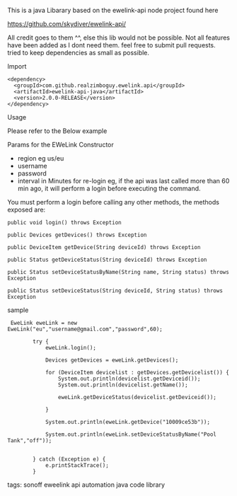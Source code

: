 This is a java Libarary based on the ewelink-api node project found here

https://github.com/skydiver/ewelink-api/

All credit goes to them ^^, else this lib would not be possible. Not all features have been added as I dont need them. feel free to submit pull requests.
tried to keep dependencies as small as possible. 

Import

    <dependency>
      <groupId>com.github.realzimboguy.ewelink.api</groupId>
      <artifactId>ewelink-api-java</artifactId>
      <version>2.0.0-RELEASE</version>
    </dependency>


Usage

Please refer to the Below example 

Params for the EWeLink Constructor
- region eg us/eu
- username
- password
- interval in Minutes for re-login eg, if the api was last called more than 60 min ago, it will perform a login before executing the command.

You must perform a login before calling any other methods, the methods exposed are:

    public void login() throws Exception
    
    public Devices getDevices() throws Exception
    
    public DeviceItem getDevice(String deviceId) throws Exception
    
    public Status getDeviceStatus(String deviceId) throws Exception
    
    public Status setDeviceStatusByName(String name, String status) throws Exception
    
    public Status setDeviceStatus(String deviceId, String status) throws Exception

sample 

     EweLink eweLink = new EweLink("eu","username@gmail.com","password",60);
    
            try {
                eweLink.login();
                
                Devices getDevices = eweLink.getDevices();
    
                for (DeviceItem devicelist : getDevices.getDevicelist()) {
                    System.out.println(devicelist.getDeviceid());
                    System.out.println(devicelist.getName());
    
                    eweLink.getDeviceStatus(devicelist.getDeviceid());
    
                }
   
                System.out.println(eweLink.getDevice("10009ce53b"));
 
                System.out.println(eweLink.setDeviceStatusByName("Pool Tank","off"));
    
    
            } catch (Exception e) {
                e.printStackTrace();
            }

tags: 
sonoff eweelink api automation java code library
